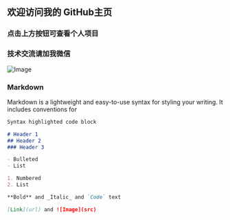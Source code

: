 ## 欢迎访问我的 GitHub主页 

### 点击上方按钮可查看个人项目

### 技术交流请加我微信
![Image](luyao1271.github.io/微信图片_20190216143208.jpg)

### Markdown

Markdown is a lightweight and easy-to-use syntax for styling your writing. It includes conventions for

```markdown
Syntax highlighted code block

# Header 1
## Header 2
### Header 3

- Bulleted
- List

1. Numbered
2. List

**Bold** and _Italic_ and `Code` text

[Link](url) and ![Image](src)
```

